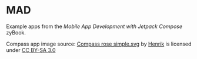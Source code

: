# MAD
Example apps from the *Mobile App Development with Jetpack Compose* zyBook.

Compass app image source: [Compass rose simple.svg](https://en.m.wikipedia.org/wiki/File:Compass_rose_simple.svg) by [Henrik](https://commons.wikimedia.org/wiki/User:Henrik) is licensed under [CC BY-SA 3.0](https://creativecommons.org/licenses/by-sa/3.0/deed.en)